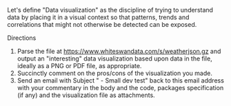 Let's define "Data visualization" as the discipline of trying to understand data by placing it in a visual context so that patterns, trends and correlations that might not otherwise be detected can be exposed.

Directions
1. Parse the file at https://www.whiteswandata.com/s/weatherjson.gz and output an "interesting" data visualization based upon data in the file, ideally as a PNG or PDF file, as appropriate.
2. Succinctly comment on the pros/cons of the visualization you made.
3. Send an email with Subject "<Your name> - Small dev test" back to this email address with your commentary in the body and the code, packages specification (if any) and the visualization file as attachments.
